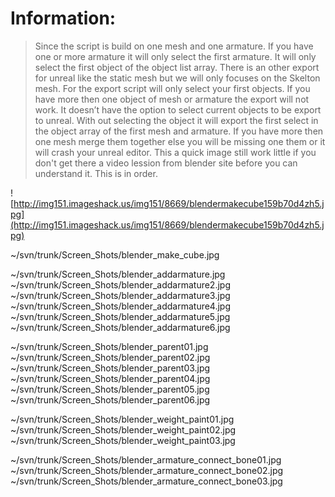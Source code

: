 # Information: #
> Since the script is build on one mesh and one armature. If you have one or more armature it will only select the first armature. It will only select the first object of the object list array. There is an other export for unreal like the static mesh but we will only focuses on the Skelton mesh. For the export script will only select your first objects. If you have more then one object of mesh or armature the export will not work. It doesn’t have the option to select current objects to be export to unreal. With out selecting the object it will export the first select in the object array of the first mesh and armature. If you have more then one mesh merge them together else you will be missing one them or it will crash your unreal editor. This a quick image still work little if you don't get there a video lession from blender site before you can understand it. This is in order.

![http://img151.imageshack.us/img151/8669/blendermakecube159b70d4zh5.jpg](http://img151.imageshack.us/img151/8669/blendermakecube159b70d4zh5.jpg)

~/svn/trunk/Screen\_Shots/blender\_make\_cube.jpg

~/svn/trunk/Screen\_Shots/blender\_addarmature.jpg
~/svn/trunk/Screen\_Shots/blender\_addarmature2.jpg
~/svn/trunk/Screen\_Shots/blender\_addarmature3.jpg
~/svn/trunk/Screen\_Shots/blender\_addarmature4.jpg
~/svn/trunk/Screen\_Shots/blender\_addarmature5.jpg
~/svn/trunk/Screen\_Shots/blender\_addarmature6.jpg

~/svn/trunk/Screen\_Shots/blender\_parent01.jpg
~/svn/trunk/Screen\_Shots/blender\_parent02.jpg
~/svn/trunk/Screen\_Shots/blender\_parent03.jpg
~/svn/trunk/Screen\_Shots/blender\_parent04.jpg
~/svn/trunk/Screen\_Shots/blender\_parent05.jpg
~/svn/trunk/Screen\_Shots/blender\_parent06.jpg

~/svn/trunk/Screen\_Shots/blender\_weight\_paint01.jpg
~/svn/trunk/Screen\_Shots/blender\_weight\_paint02.jpg
~/svn/trunk/Screen\_Shots/blender\_weight\_paint03.jpg

~/svn/trunk/Screen\_Shots/blender\_armature\_connect\_bone01.jpg
~/svn/trunk/Screen\_Shots/blender\_armature\_connect\_bone02.jpg
~/svn/trunk/Screen\_Shots/blender\_armature\_connect\_bone03.jpg